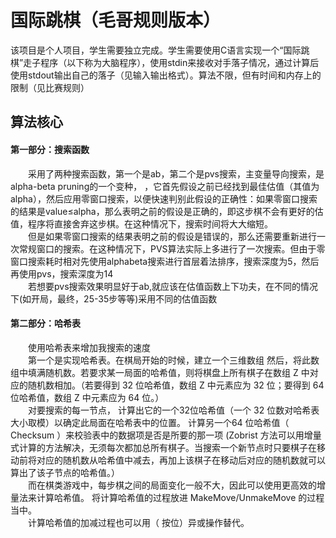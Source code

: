 国际跳棋（毛哥规则版本）
=
该项目是个人项目，学生需要独立完成。学生需要使用C语言实现一个“国际跳棋”走子程序（以下称为大脑程序），使用stdin来接收对手落子情况，通过计算后使用stdout输出自己的落子（见输入输出格式）。算法不限，但有时间和内存上的限制（见比赛规则）

算法核心
-

#### 第一部分：搜索函数
&emsp;&emsp;采用了两种搜索函数，第一个是ab，第二个是pvs搜索，主变量导向搜索，是alpha-beta pruning的一个变种， ，它首先假设之前已经找到最佳估值（其值为alpha），然后应用零窗口搜索，以便快速判别此假设的正确性：如果零窗口搜索的结果是value≤alpha，那么表明之前的假设是正确的，即这步棋不会有更好的估值，程序将直接舍弃这步棋。在这种情况下，搜索时间将大大缩短。<br>
&emsp;&emsp;但是如果零窗口搜索的结果表明之前的假设是错误的，那么还需要重新进行一次常规窗口的搜索。在这种情况下，PVS算法实际上多进行了一次搜索。但由于零窗口搜索耗时相对先使用alphabeta搜索进行首层着法排序，搜索深度为5，然后再使用pvs，搜索深度为14<br>
&emsp;&emsp;若想要pvs搜索效果明显好于ab,就应该在估值函数上下功夫，在不同的情况下(如开局，最终，25-35步等等)采用不同的估值函数<br>

#### 第二部分：哈希表
&emsp;&emsp;使用哈希表来增加我搜索的速度<br>
&emsp;&emsp;第一个是实现哈希表。在棋局开始的时候，建立一个三维数组   然后，将此数组中填满随机数。若要求某一局面的哈希值，则将棋盘上所有棋子在数组 Z 中对应的随机数相加。（若要得到 32 位哈希值，数组 Z 中元素应为 32 位；要得到 64 位哈希值，数组 Z 中元素应为 64 位。）<br>
&emsp;&emsp;对要搜索的每一节点， 计算出它的一个32位哈希值（一个 32 位数对哈希表大小取模）以确定此局面在哈希表中的位置。 计算另一个64 位哈希值（ Checksum ）来校验表中的数据项是否是所要的那一项
(Zobrist 方法可以用增量式计算的方法解决，无须每次都加总所有棋子。当搜索一个新节点时只要棋子在移动前将对应的随机数从哈希值中减去，再加上该棋子在移动后对应的随机数就可以算出了该子节点的哈希值。）<br>
&emsp;&emsp;而在棋类游戏中，每步棋之间的局面变化一般不大，因此可以使用更高效的增量法来计算哈希值。 将计算哈希值的过程放进 MakeMove/UnmakeMove 的过程当中。<br>
&emsp;&emsp;计算哈希值的加减过程也可以用（ 按位）异或操作替代。<br>
